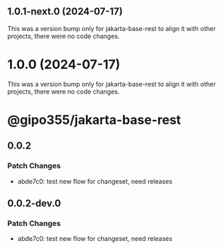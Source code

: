 ## 1.0.1-next.0 (2024-07-17)

This was a version bump only for jakarta-base-rest to align it with other projects, there were no code changes.

# 1.0.0 (2024-07-17)

This was a version bump only for jakarta-base-rest to align it with other projects, there were no code changes.

# @gipo355/jakarta-base-rest

## 0.0.2

### Patch Changes

- abde7c0: test new flow for changeset, need releases

## 0.0.2-dev.0

### Patch Changes

- abde7c0: test new flow for changeset, need releases
